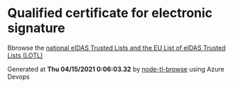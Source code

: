 # Qualified certificate for electronic signature 
 Bbrowse the [national eIDAS Trusted Lists and the EU List of eIDAS Trusted Lists (LOTL)](https://webgate.ec.europa.eu/tl-browser/#/) 
 
 
Generated at **Thu 04/15/2021  0:06:03.32** by [node-tl-browse](https://github.com/ymedlop/node-tl-browser) using Azure Devops 
